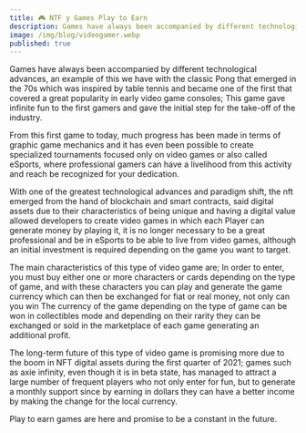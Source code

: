 ```yaml
---
title: 🎮 NTF y Games Play to Earn
description: Games have always been accompanied by different technological advances, an example of this we have with the classic Pong that emerged in the 70s which was inspired by table tennis and became one of the first that covered a great popularity in early video game consoles; This game gave infinite fun to the first gamers and gave the initial step for the take-off of the industry.
image: /img/blog/videogamer.webp
published: true
---
```

Games have always been accompanied by different technological advances, an example of this we have with the classic Pong that emerged in the 70s which was inspired by table tennis and became one of the first that covered a great popularity in early video game consoles; This game gave infinite fun to the first gamers and gave the initial step for the take-off of the industry.

From this first game to today, much progress has been made in terms of graphic game mechanics and it has even been possible to create specialized tournaments focused only on video games or also called eSports, where professional gamers can have a livelihood from this activity and reach be recognized for your dedication.

With one of the greatest technological advances and paradigm shift, the nft emerged from the hand of blockchain and smart contracts, said digital assets due to their characteristics of being unique and having a digital value allowed developers to create video games in which each Player can generate money by playing it, it is no longer necessary to be a great professional and be in eSports to be able to live from video games, although an initial investment is required depending on the game you want to target.

The main characteristics of this type of video game are; In order to enter, you must buy either one or more characters or cards depending on the type of game, and with these characters you can play and generate the game currency which can then be exchanged for fiat or real money, not only can you win The currency of the game depending on the type of game can be won in collectibles mode and depending on their rarity they can be exchanged or sold in the marketplace of each game generating an additional profit.

The long-term future of this type of video game is promising more due to the boom in NFT digital assets during the first quarter of 2021; games such as axie infinity, even though it is in beta state, has managed to attract a large number of frequent players who not only enter for fun, but to generate a monthly support since by earning in dollars they can have a better income by making the change for the local currency.

Play to earn games are here and promise to be a constant in the future.
